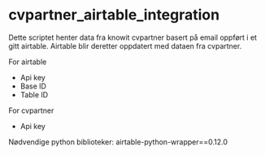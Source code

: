 # cvpartner_airtable_integration

Dette scriptet henter data fra knowit cvpartner basert på email oppført i et gitt airtable.
Airtable blir deretter oppdatert med dataen fra cvpartner.

For airtable
- Api key
- Base ID
- Table ID

For cvpartner
- Api key

Nødvendige python biblioteker:
airtable-python-wrapper==0.12.0
